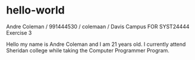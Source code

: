 # hello-world
Andre Coleman / 991444530 / colemaan / Davis Campus FOR SYST24444 Exercise 3


Hello my name is Andre Coleman and I am 21 years old. I currently attend Sheridan college while taking the Computer Programmer Program. 
